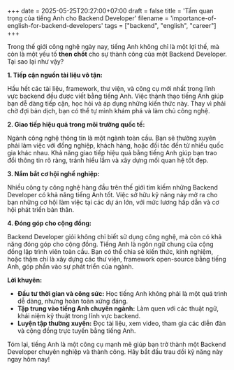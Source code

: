 +++
date = 2025-05-25T20:27:00+07:00
draft = false
title = 'Tầm quan trọng của tiếng Anh cho Backend Developer'
filename = 'importance-of-english-for-backend-developers'
tags = ["backend", "english", "career"]
+++

Trong thế giới công nghệ ngày nay, tiếng Anh không chỉ là một lợi thế, mà còn là một yếu tố **then chốt** cho sự thành công của một Backend Developer. Tại sao lại như vậy?

**1. Tiếp cận nguồn tài liệu vô tận:**

Hầu hết các tài liệu, framework, thư viện, và công cụ mới nhất trong lĩnh vực backend đều được viết bằng tiếng Anh. Việc thành thạo tiếng Anh giúp bạn dễ dàng tiếp cận, học hỏi và áp dụng những kiến thức này. Thay vì phải chờ đợi bản dịch, bạn có thể tự mình khám phá và làm chủ công nghệ.

**2. Giao tiếp hiệu quả trong môi trường quốc tế:**

Ngành công nghệ thông tin là một ngành toàn cầu. Bạn sẽ thường xuyên phải làm việc với đồng nghiệp, khách hàng, hoặc đối tác đến từ nhiều quốc gia khác nhau. Khả năng giao tiếp hiệu quả bằng tiếng Anh giúp bạn trao đổi thông tin rõ ràng, tránh hiểu lầm và xây dựng mối quan hệ tốt đẹp.

**3. Nắm bắt cơ hội nghề nghiệp:**

Nhiều công ty công nghệ hàng đầu trên thế giới tìm kiếm những Backend Developer có khả năng tiếng Anh tốt. Việc sở hữu kỹ năng này mở ra cho bạn những cơ hội làm việc tại các dự án lớn, với mức lương hấp dẫn và cơ hội phát triển bản thân.

**4. Đóng góp cho cộng đồng:**

Backend Developer giỏi không chỉ biết sử dụng công nghệ, mà còn có khả năng đóng góp cho cộng đồng. Tiếng Anh là ngôn ngữ chung của cộng đồng lập trình viên toàn cầu. Bạn có thể chia sẻ kiến thức, kinh nghiệm, hoặc thậm chí là xây dựng các thư viện, framework open-source bằng tiếng Anh, góp phần vào sự phát triển của ngành.

**Lời khuyên:**

* **Đầu tư thời gian và công sức:** Học tiếng Anh không phải là một quá trình dễ dàng, nhưng hoàn toàn xứng đáng.
* **Tập trung vào tiếng Anh chuyên ngành:** Làm quen với các thuật ngữ, khái niệm kỹ thuật trong lĩnh vực backend.
* **Luyện tập thường xuyên:** Đọc tài liệu, xem video, tham gia các diễn đàn và cộng đồng trực tuyến bằng tiếng Anh.

Tóm lại, tiếng Anh là một công cụ mạnh mẽ giúp bạn trở thành một Backend Developer chuyên nghiệp và thành công. Hãy bắt đầu trau dồi kỹ năng này ngay hôm nay!
